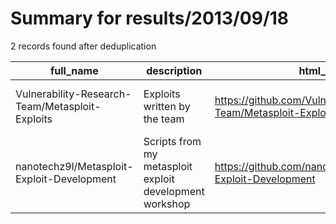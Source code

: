 
# Summary for results/2013/09/18
    
2 records found after deduplication

| full_name | description | html_url | matched_list | matched_count | pushed_at | size | stargazers_count | language | forks_count | vul_ids |
|-------------------------------------------------|---------------------------------------------------------|--------------------------------------------------------------------|---------------------------------------------|-----------------|---------------------------|--------|--------------------|------------|---------------|-----------|
| Vulnerability-Research-Team/Metasploit-Exploits | Exploits written by the team | https://github.com/Vulnerability-Research-Team/Metasploit-Exploits | ['exploit', 'metasploit module OR payload'] | 2 | 2013-09-18 21:13:19+00:00 | 116 | 0 | Ruby | 0 | [] |
| nanotechz9l/Metasploit-Exploit-Development | Scripts from my metasploit exploit development workshop | https://github.com/nanotechz9l/Metasploit-Exploit-Development | ['exploit', 'metasploit module OR payload'] | 2 | 2013-09-18 06:35:27+00:00 | 152 | 0 | Ruby | 2 | [] |
